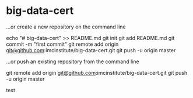 # big-data-cert
…or create a new repository on the command line

echo "# big-data-cert" >> README.md
git init
git add README.md
git commit -m "first commit"
git remote add origin git@github.com:imcinstitute/big-data-cert.git
git push -u origin master


…or push an existing repository from the command line

git remote add origin git@github.com:imcinstitute/big-data-cert.git
git push -u origin master

test
